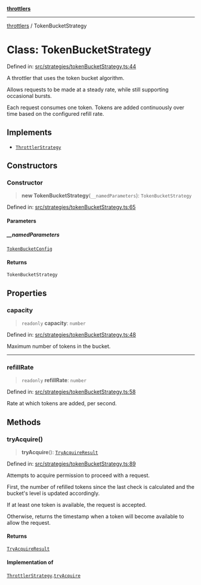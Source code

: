[**throttlers**](../README.md)

***

[throttlers](../globals.md) / TokenBucketStrategy

# Class: TokenBucketStrategy

Defined in: [src/strategies/tokenBucketStrategy.ts:44](https://github.com/havelessbemore/throttlers/blob/71b6926c68e5c43e70c3be251f905b2bb4d30de8/src/strategies/tokenBucketStrategy.ts#L44)

A throttler that uses the token bucket algorithm.

Allows requests to be made at a steady rate, while
still supporting occasional bursts.

Each request consumes one token. Tokens are added
continuously over time based on the configured refill rate.

## Implements

- [`ThrottlerStrategy`](../interfaces/ThrottlerStrategy.md)

## Constructors

### Constructor

> **new TokenBucketStrategy**(`__namedParameters`): `TokenBucketStrategy`

Defined in: [src/strategies/tokenBucketStrategy.ts:65](https://github.com/havelessbemore/throttlers/blob/71b6926c68e5c43e70c3be251f905b2bb4d30de8/src/strategies/tokenBucketStrategy.ts#L65)

#### Parameters

##### \_\_namedParameters

[`TokenBucketConfig`](../interfaces/TokenBucketConfig.md)

#### Returns

`TokenBucketStrategy`

## Properties

### capacity

> `readonly` **capacity**: `number`

Defined in: [src/strategies/tokenBucketStrategy.ts:48](https://github.com/havelessbemore/throttlers/blob/71b6926c68e5c43e70c3be251f905b2bb4d30de8/src/strategies/tokenBucketStrategy.ts#L48)

Maximum number of tokens in the bucket.

***

### refillRate

> `readonly` **refillRate**: `number`

Defined in: [src/strategies/tokenBucketStrategy.ts:58](https://github.com/havelessbemore/throttlers/blob/71b6926c68e5c43e70c3be251f905b2bb4d30de8/src/strategies/tokenBucketStrategy.ts#L58)

Rate at which tokens are added, per second.

## Methods

### tryAcquire()

> **tryAcquire**(): [`TryAcquireResult`](../type-aliases/TryAcquireResult.md)

Defined in: [src/strategies/tokenBucketStrategy.ts:89](https://github.com/havelessbemore/throttlers/blob/71b6926c68e5c43e70c3be251f905b2bb4d30de8/src/strategies/tokenBucketStrategy.ts#L89)

Attempts to acquire permission to proceed with a request.

First, the number of refilled tokens since the last check
is calculated and the bucket's level is updated accordingly.

If at least one token is available, the request is accepted.

Otherwise, returns the timestamp when a token will become
available to allow the request.

#### Returns

[`TryAcquireResult`](../type-aliases/TryAcquireResult.md)

#### Implementation of

[`ThrottlerStrategy`](../interfaces/ThrottlerStrategy.md).[`tryAcquire`](../interfaces/ThrottlerStrategy.md#tryacquire)
